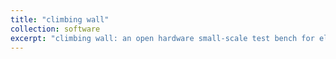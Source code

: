 ```yaml
---
title: "climbing wall"
collection: software
excerpt: "climbing wall: an open hardware small-scale test bench for electric drives."
---
```

